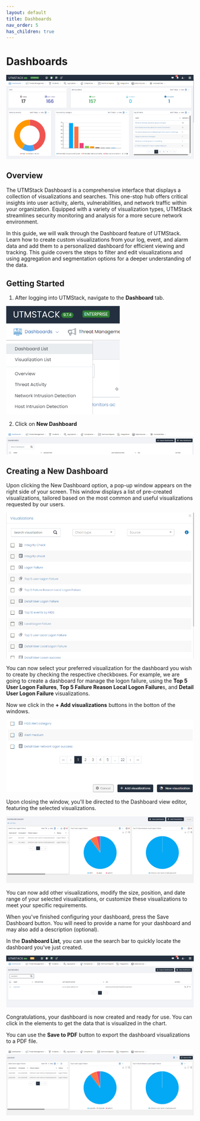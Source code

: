 ```yaml
---
layout: default
title: Dashboards
nav_order: 5
has_children: true
---
```



# Dashboards

<img alt="dashobard view" src="./../Images/../../Images/Components/Dashboards/dashboardPage.png">

## Overview
The UTMStack Dashboard is a comprehensive interface that displays a collection of visualizations and searches. This one-stop hub offers critical insights into user activity, alerts, vulnerabilities, and network traffic within your organization. Equipped with a variety of visualization types, UTMStack streamlines security monitoring and analysis for a more secure network environment.

In this guide, we will walk through the Dashboard feature of UTMStack. Learn how to create custom visualizations from your log, event, and alarm data and add them to a personalized dashboard for efficient viewing and tracking. This guide covers the steps to filter and edit visualizations and using aggregation and segmentation options for a deeper understanding of the data.


## Getting Started


1. After logging into UTMStack, navigate to the **Dashboard** tab.

<img alt="dashobard view" src="./../Images/../../Images/Components/Dashboards/dashboardmenu.png">


2. Click on **New Dashboard**

<img alt="dashobard view" src="./../Images/../../Images/Components/Dashboards/dashboardnewvisualization.png">



## Creating a New Dashboard

Upon clicking the New Dashboard option, a pop-up window appears on the right side of your screen. This window displays a list of pre-created visualizations, tailored based on the most common and useful visualizations requested by our users.

<img alt="dashobard view" src="./../Images/../../Images/Components/Dashboards/visualizationslist.png">


You can now select your preferred visualization for the dashboard you wish to create by checking the respective checkboxes. For example, we are going to create a dashboard for manage the logon failure, using the **Top 5 User Logon Failures**, **Top 5 Failure Reason Local Logon Failure**s, and **Detail User Logon Failure** visualizations.

Now we click in the **+ Add visualizations** buttons in the botton of the windows.

<img alt="dashobard view" src="./../Images/../../Images/Components/Dashboards/savevisualizations.png">



Upon closing the window, you'll be directed to the Dashboard view editor, featuring the selected visualizations.

<img alt="dashobard view" src="./../Images/../../Images/Components/Dashboards/dashboareditorview.png">


You can now add other visualizations, modify the size, position, and date range of your selected visualizations, or customize these visualizations to meet your specific requirements.

When you've finished configuring your dashboard, press the Save Dashboard button. You will need to provide a name for your dashboard and may also add a description (optional).

In the **Dashboard List**, you can use the search bar to quickly locate the dashboard you've just created.

<img alt="dashobard view" src="./../Images/../../Images/Components/Dashboards/mydashboard.png">

Congratulations, your dashboard is now created and ready for use. You can click in the elements to get the data that is visualized in the chart.


 You can use the **Save to PDF** button to export the dashboard visualizations to a PDF file.


<img alt="dashobard view" src="./../Images/../../Images/Components/Dashboards/dashboardview.png">

